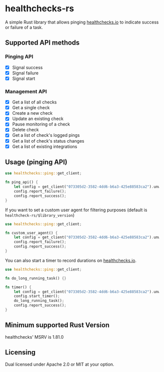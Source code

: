 # healthchecks-rs

A simple Rust library that allows pinging [healthchecks.io](https://healthchecks.io/) to indicate success or failure of a task.

## Supported API methods

### Pinging API

- [x] Signal success
- [x] Signal failure
- [x] Signal start

### Management API

- [x] Get a list of all checks
- [x] Get a single check
- [x] Create a new check
- [x] Update an existing check
- [x] Pause monitoring of a check
- [x] Delete check
- [x] Get a list of check's logged pings
- [x] Get a list of check's status changes
- [x] Get a list of existing integrations

## Usage (pinging API)

```rust
use healthchecks::ping::get_client;

fn ping_api() {
    let config = get_client("073305d2-3582-4dd6-b6a3-425e88583ca2").unwrap();
    config.report_failure();
    config.report_success();
}
```

If you want to set a custom user agent for filtering purposes (default is `healthcheck-rs/$library_version`)

```rust
use healthchecks::ping::get_client;

fn custom_user_agent() {
    let config = get_client("073305d2-3582-4dd6-b6a3-425e88583ca2").unwrap().set_user_agent("very-fancy-useragent");
    config.report_failure();
    config.report_success();
}

```

You can also start a timer to record durations on [healthchecks.io](https://healthchecks.io/).

```rust
use healthchecks::ping::get_client;

fn do_long_running_task() {}

fn timer() {
    let config = get_client("073305d2-3582-4dd6-b6a3-425e88583ca2").unwrap();
    config.start_timer();
    do_long_running_task();
    config.report_success();
}

```

## Minimum supported Rust Version

healthchecks' MSRV is 1.81.0

## Licensing

Dual licensed under Apache 2.0 or MIT at your option.
